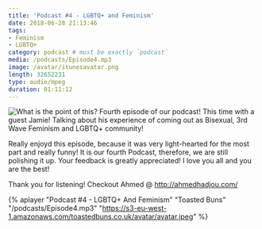 ```yaml
---
title: 'Podcast #4 - LGBTQ+ and Feminism'
date: 2018-06-28 21:13:46
tags:
- Feminism
- LGBTQ+
category: podcast # must be exactly `podcast`
media: /podcasts/Episode4.mp3
image: /avatar/itunesavatar.png
length: 32652231
type: audio/mpeg
duration: 01:11:12
---
```

![What is the point of this?](/images/feminism2.jpg)
Fourth episode of our podcast! This time with a guest Jamie!
Talking about his experience of coming out as Bisexual, 3rd Wave 
Feminism and LGBTQ+ community!
<!--more-->
Really enjoyd this episode, because it was very light-hearted for the most part and really funny!
It is our fourth Podcast, therefore, we are still polishing it up.
Your feedback is greatly appreciated!
I love you all and you are the best!

Thank you for listening!
Checkout Ahmed @ http://ahmedhadjou.com/

{% aplayer "Podcast #4 - LGBTQ+ And Feminism" "Toasted Buns" 
"/podcasts/Episode4.mp3" "https://s3-eu-west-1.amazonaws.com/toastedbuns.co.uk/avatar/avatar.jpeg" %}
